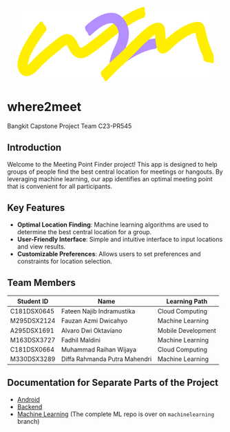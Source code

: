 <p align="center">
  <img src="https://github.com/Teenjb/where2meet/blob/main/images/w2m-logo.png?raw=true" alt="where2meet Logo"/>
</p>

# where2meet
Bangkit Capstone Project Team C23-PR545
## Introduction

Welcome to the Meeting Point Finder project! This app is designed to help groups of people find the best central location for meetings or hangouts. By leveraging machine learning, our app identifies an optimal meeting point that is convenient for all participants.

## Key Features

- **Optimal Location Finding**: Machine learning algorithms are used to determine the best central location for a group.
- **User-Friendly Interface**: Simple and intuitive interface to input locations and view results.
- **Customizable Preferences**: Allows users to set preferences and constraints for location selection.

## Team Members
| Student ID | Name | Learning Path |
| --- | --- | --- |
| C181DSX0645 | Fateen Najib Indramustika | Cloud Computing  |
| M295DSX2124 | Fauzan Azmi Dwicahyo | Machine Learning  |
| A295DSX1691 | Alvaro Dwi Oktaviano | Mobile Development |
| M163DSX3727 | Fadhil Maldini | Machine Learning |
| C181DSX0664 | Muhammad Raihan Wijaya | Cloud Computing |
| M330DSX3289 | Diffa Rahmanda Putra Mahendri | Machine Learning |

## Documentation for Separate Parts of the Project
- [Android](https://github.com/Teenjb/where2meet/blob/main/Android/README.md)
- [Backend](https://github.com/Teenjb/where2meet/blob/main/Backend/README.md)
- [Machine Learning](https://github.com/Teenjb/where2meet/blob/machinelearning/MachineLearning/README.md) (The complete ML repo is over on `machinelearning` branch)
